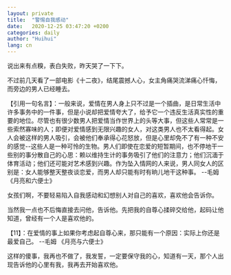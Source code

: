```yaml
---
layout: private
title:  "警惕自我感动"
date:   2020-12-25 03:47:20 +0200
categories: daily
author: "Huihui"
lang: cn
---
```


说出来有点糗，表白失败，昨天哭了一下下。

不过前几天看了一部电影《十二夜》，结尾震撼人心，女主角痛哭流涕痛心忏悔，而旁边的男人已经睡去。

【引用一句名言】：一般来说，爱情在男人身上只不过是一个插曲，是日常生活中许多事务中的一件事，但是小说却把爱情夸大了，给予它一个违反生活真实性的重要的地位。尽管也有很少数男人把爱情当作世界上的头等大事，但这些人常常是一些索然寡味的人；即便对爱情感到无限兴趣的女人，对这类男人也不太看得起。女人会被这样的男人吸引，会被他们奉承得心花怒放，但是心里却免不了有一种不安的感觉--这些人是一种可怜的生物。男人们即使在恋爱的短暂期间，也不停地干一些别的事分散自己的心思：赖以维持生计的事务吸引了他们的注意力；他们沉湎于体育活动；他们还可能对艺术感到兴趣。作为坠入情网的人来说，男人同女人的区别是：女人能够整天整夜谈恋爱，而男人却只能有时有晌儿地干这种事。 --毛姆 《月亮和六便士》

女孩们啊，不要轻易陷入自我感动和幻想别人对自己的喜欢，喜欢他会告诉你。

当然我一点也不后悔直接去问他，告诉他。先把我的自尊心揉碎交给他，起码让他知道，曾经有一个人是喜欢他的。

【11】：在爱情的事上如果你考虑起自尊心来，那只能有一个原因：实际上你还是最爱自己。 --毛姆 《月亮与六便士》

这样的傻事，我再也不做了，我发誓，一定要保守我的心，知道有一天，那个人出现告诉他的心里有我，我再去开始喜欢他。

